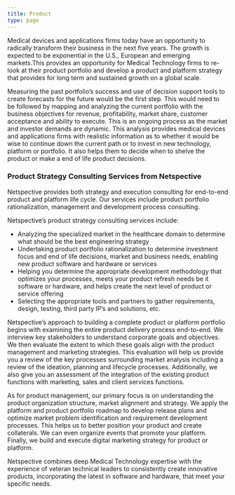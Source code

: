 ```yaml
---
title: Product
type: page
---
```


Medical devices and applications firms today have an opportunity to radically transform their business in the next five years. The growth is expected to be exponential in the U.S., European and emerging markets.This provides an opportunity for Medical Technology firms to re-look at their product portfolio and develop a product and platform strategy that provides for long term and sustained growth on a global scale.

Measuring the past portfolio’s success and use of decision support tools to create forecasts for the future would be the first step. This would need to be followed by mapping and analyzing the current portfolio with the business objectives for revenue, profitability, market share, customer acceptance and ability to execute. This is an ongoing process as the market and investor demands are dynamic. This analysis provides medical devices and applications firms with realistic information as to whether it would be wise to continue down the current path or to invest in new technology, platform or portfolio. It also helps them to decide when to shelve the product or make a end of life product decisions.

### Product Strategy Consulting Services from Netspective
Netspective provides both strategy and execution consulting for end-to-end product and platform life cycle. Our services include product portfolio rationalization, management and development process consulting.

Netspective’s product strategy consulting services include:

* Analyzing the specialized market in the healthcare domain to determine what should be the best engineering strategy
* Undertaking product portfolio rationalization to determine investment focus and end of life decisions, market and business needs, enabling new product software and hardware or services
* Helping you determine the appropriate development methodology that optimizes your processes, meets your product refresh needs be it software or hardware, and helps create the next level of product or service offering
* Selecting the appropriate tools and partners to gather requirements, design, testing, third party IP’s and solutions, etc.

Netspective’s approach to building a complete product or platform portfolio begins with examining the entire product delivery process end-to-end. We interview key stakeholders to understand corporate goals and objectives. We then evaluate the extent to which these goals align with the product management and marketing strategies. This evaluation will help us provide you a review of the key processes surrounding market analysis including a review of the ideation, planning and lifecycle processes. Additionally, we also give you an assessment of the integration of the existing product functions with marketing, sales and client services functions.

As for product management, our primary focus is on understanding the product organization structure, market alignment and strategy. We apply the platform and product portfolio roadmap to develop release plans and optimize market problem identification and requirement development processes. This helps us to better position your product and create collaterals. We can even organize events that promote your platform. Finally, we build and execute digital marketing strategy for product or platform.

Netspective combines deep Medical Technology expertise with the experience of veteran technical leaders to consistently create innovative products, incorporating the latest in software and hardware, that meet your specific needs.